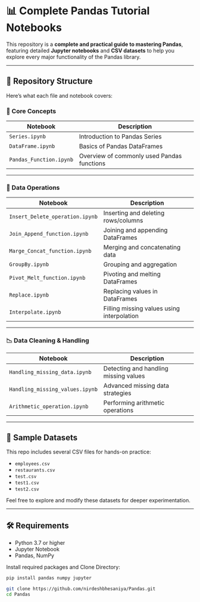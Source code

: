 # 📊 Complete Pandas Tutorial Notebooks

This repository is a **complete and practical guide to mastering Pandas**, featuring detailed **Jupyter notebooks** and **CSV datasets** to help you explore every major functionality of the Pandas library.

---

## 📁 Repository Structure

Here’s what each file and notebook covers:

### 🧠 Core Concepts

| Notebook | Description |
|----------|-------------|
| `Series.ipynb` | Introduction to Pandas Series |
| `DataFrame.ipynb` | Basics of Pandas DataFrames |
| `Pandas_Function.ipynb` | Overview of commonly used Pandas functions |

---

### 🔄 Data Operations

| Notebook | Description |
|----------|-------------|
| `Insert_Delete_operation.ipynb` | Inserting and deleting rows/columns |
| `Join_Append_function.ipynb` | Joining and appending DataFrames |
| `Marge_Concat_function.ipynb` | Merging and concatenating data |
| `GroupBy.ipynb` | Grouping and aggregation |
| `Pivot_Melt_function.ipynb` | Pivoting and melting DataFrames |
| `Replace.ipynb` | Replacing values in DataFrames |
| `Interpolate.ipynb` | Filling missing values using interpolation |

---

### 📉 Data Cleaning & Handling

| Notebook | Description |
|----------|-------------|
| `Handling_missing_data.ipynb` | Detecting and handling missing values |
| `Handling_missing_values.ipynb` | Advanced missing data strategies |
| `Arithmetic_operation.ipynb` | Performing arithmetic operations |

---

## 📂 Sample Datasets

This repo includes several CSV files for hands-on practice:

- `employees.csv`
- `restaurants.csv`
- `test.csv`
- `test1.csv`
- `test2.csv`

Feel free to explore and modify these datasets for deeper experimentation.

---

## 🛠 Requirements

- Python 3.7 or higher
- Jupyter Notebook
- Pandas, NumPy

Install required packages and Clone Directory:

```bash
pip install pandas numpy jupyter

git clone https://github.com/nirdeshbhesaniya/Pandas.git
cd Pandas

